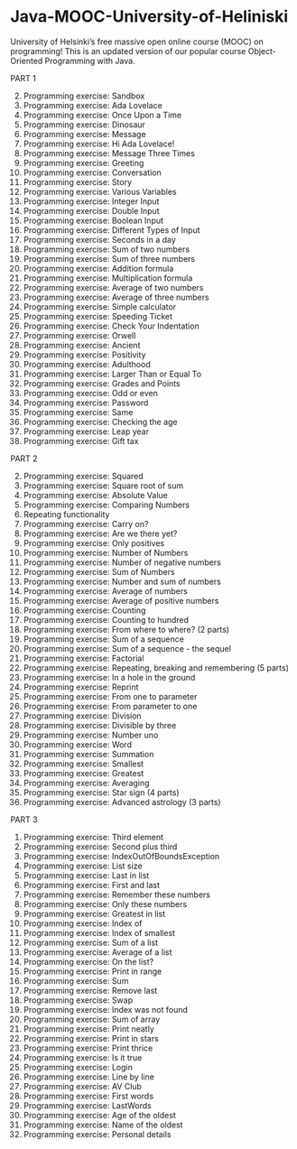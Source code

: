 # Java-MOOC-University-of-Heliniski

University of Helsinki’s free massive open online course (MOOC) on programming! This is an updated version of our popular course Object-Oriented Programming with Java.

PART 1

2. Programming exercise: Sandbox
1. Programming exercise: Ada Lovelace
2. Programming exercise: Once Upon a Time
3. Programming exercise: Dinosaur
1. Programming exercise: Message
2. Programming exercise: Hi Ada Lovelace!
3. Programming exercise: Message Three Times
4. Programming exercise: Greeting
5. Programming exercise: Conversation
6. Programming exercise: Story
2. Programming exercise: Various Variables
3. Programming exercise: Integer Input
4. Programming exercise: Double Input
5. Programming exercise: Boolean Input
6. Programming exercise: Different Types of Input
1. Programming exercise: Seconds in a day
4. Programming exercise: Sum of two numbers
5. Programming exercise: Sum of three numbers
6. Programming exercise: Addition formula
7. Programming exercise: Multiplication formula
8. Programming exercise: Average of two numbers
9. Programming exercise: Average of three numbers
11. Programming exercise: Simple calculator
1. Programming exercise: Speeding Ticket
2. Programming exercise: Check Your Indentation
3. Programming exercise: Orwell
4. Programming exercise: Ancient
5. Programming exercise: Positivity
6. Programming exercise: Adulthood
7. Programming exercise: Larger Than or Equal To
8. Programming exercise: Grades and Points
9. Programming exercise: Odd or even
10. Programming exercise: Password
11. Programming exercise: Same
12. Programming exercise: Checking the age
13. Programming exercise: Leap year
14. Programming exercise: Gift tax


PART 2
 
2. Programming exercise: Squared
3. Programming exercise: Square root of sum
5. Programming exercise: Absolute Value
6. Programming exercise: Comparing Numbers
2. Repeating functionality
1. Programming exercise: Carry on?
2. Programming exercise: Are we there yet?
4. Programming exercise: Only positives
5. Programming exercise: Number of Numbers
6. Programming exercise: Number of negative numbers
7. Programming exercise: Sum of Numbers
8. Programming exercise: Number and sum of numbers
9. Programming exercise: Average of numbers
10. Programming exercise: Average of positive numbers
2. Programming exercise: Counting
3. Programming exercise: Counting to hundred
4. Programming exercise: From where to where? (2 parts)
5. Programming exercise: Sum of a sequence
6. Programming exercise: Sum of a sequence - the sequel
7. Programming exercise: Factorial
8. Programming exercise: Repeating, breaking and remembering (5 parts)
1. Programming exercise: In a hole in the ground
2. Programming exercise: Reprint
4. Programming exercise: From one to parameter
5. Programming exercise: From parameter to one
6. Programming exercise: Division
7. Programming exercise: Divisible by three
9. Programming exercise: Number uno
10. Programming exercise: Word
13. Programming exercise: Summation
14. Programming exercise: Smallest
15. Programming exercise: Greatest
16. Programming exercise: Averaging
17. Programming exercise: Star sign (4 parts)
18. Programming exercise: Advanced astrology (3 parts)

PART 3

1. Programming exercise: Third element
2. Programming exercise: Second plus third
3. Programming exercise: IndexOutOfBoundsException
5. Programming exercise: List size
6. Programming exercise: Last in list
7. Programming exercise: First and last
8. Programming exercise: Remember these numbers
9. Programming exercise: Only these numbers
10. Programming exercise: Greatest in list
11. Programming exercise: Index of
12. Programming exercise: Index of smallest
13. Programming exercise: Sum of a list
14. Programming exercise: Average of a list
17. Programming exercise: On the list?
18. Programming exercise: Print in range
19. Programming exercise: Sum
20. Programming exercise: Remove last
2. Programming exercise: Swap
3. Programming exercise: Index was not found
4. Programming exercise: Sum of array
5. Programming exercise: Print neatly
6. Programming exercise: Print in stars
1. Programming exercise: Print thrice
2. Programming exercise: Is it true
3. Programming exercise: Login
4. Programming exercise: Line by line
5. Programming exercise: AV Club
6. Programming exercise: First words
7. Programming exercise: LastWords
8. Programming exercise: Age of the oldest
9. Programming exercise: Name of the oldest
10. Programming exercise: Personal details
